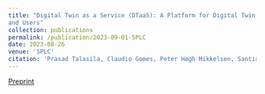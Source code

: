 ```yaml
---
title: "Digital Twin as a Service (DTaaS): A Platform for Digital Twin Developers
and Users"
collection: publications
permalink: /publication/2023-09-01-SPLC
date: 2023-08-26
venue: 'SPLC'
citation: 'Prasad Talasila, Claudio Gomes, Peter Høgh Mikkelsen, Santiago Gil Arboleda, Eduard Kamburjan, Peter Gorm Larsen. (2023). <b>IEEE Digital Twins</b>. IEEE.'
---
```


[Preprint](https://doi.org/10.48550/arXiv.2305.07244)
